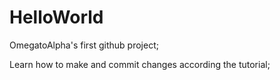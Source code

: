 # HelloWorld
OmegatoAlpha's first github project;

Learn how to make and commit changes according the tutorial;
